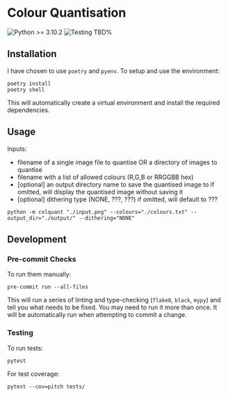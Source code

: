 # Colour Quantisation

![Python >= 3.10.2](https://img.shields.io/badge/python-%3E%3D%203.10.2-blue?style=flat-square) ![Testing TBD%](https://img.shields.io/badge/coverage-TBD%25-red?style=flat-square)

## Installation

I have chosen to use `poetry` and `pyenv`. To setup and use the environment:

```shell
poetry install
poetry shell
```

This will automatically create a virtual environment and install the required dependencies.

## Usage

Inputs:
- filename of a single image file to quantise OR a directory of images to quantise
- filename with a list of allowed colours (R,G,B or RRGGBB hex)
- [optional] an output directory name to save the quantised image to
    if omitted, will display the quantised image without saving it
- [optional] dithering type (NONE, ???, ???)
    if omitted, will default to ???

```shell
python -m colquant "./input.png" --colours="./colours.txt" --output_dir="./output/" --dithering="NONE"
```

## Development

### Pre-commit Checks

To run them manually:

```shell
pre-commit run --all-files
```

This will run a series of linting and type-checking (`flake8`, `black`, `mypy`) and tell you what needs to be fixed. You may need to run it more than once. It will be automatically run when attempting to commit a change.

### Testing

To run tests:

```shell
pytest
```

For test coverage:

```shell
pytest --cov=pitch tests/
```
